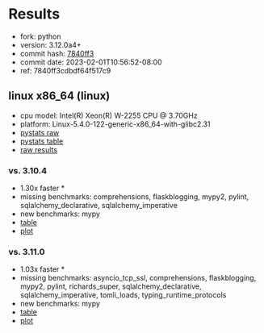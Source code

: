 # Results

- fork: python
- version: 3.12.0a4+
- commit hash: [7840ff3](https://github.com/python/cpython/commit/7840ff3)
- commit date: 2023-02-01T10:56:52-08:00
- ref: 7840ff3cdbdf64f517c9

## linux x86_64 (linux)

- cpu model: Intel(R) Xeon(R) W-2255 CPU @ 3.70GHz
- platform: Linux-5.4.0-122-generic-x86_64-with-glibc2.31
- [pystats raw](bm-20230201-linux-x86_64-python-7840ff3cdbdf64f517c9-3.12.0a4%2B-7840ff3-pystats.json)
- [pystats table](bm-20230201-linux-x86_64-python-7840ff3cdbdf64f517c9-3.12.0a4%2B-7840ff3-pystats.md)
- [raw results](bm-20230201-linux-x86_64-python-7840ff3cdbdf64f517c9-3.12.0a4%2B-7840ff3.json)

### vs. 3.10.4

- 1.30x faster \*
- missing benchmarks: comprehensions, flaskblogging, mypy2, pylint, sqlalchemy_declarative, sqlalchemy_imperative
- new benchmarks: mypy
- [table](bm-20230201-linux-x86_64-python-7840ff3cdbdf64f517c9-3.12.0a4%2B-7840ff3-vs-3.10.4.md)
- [plot](bm-20230201-linux-x86_64-python-7840ff3cdbdf64f517c9-3.12.0a4%2B-7840ff3-vs-3.10.4.png)

### vs. 3.11.0

- 1.03x faster \*
- missing benchmarks: asyncio_tcp_ssl, comprehensions, flaskblogging, mypy2, pylint, richards_super, sqlalchemy_declarative, sqlalchemy_imperative, tomli_loads, typing_runtime_protocols
- new benchmarks: mypy
- [table](bm-20230201-linux-x86_64-python-7840ff3cdbdf64f517c9-3.12.0a4%2B-7840ff3-vs-3.11.0.md)
- [plot](bm-20230201-linux-x86_64-python-7840ff3cdbdf64f517c9-3.12.0a4%2B-7840ff3-vs-3.11.0.png)

